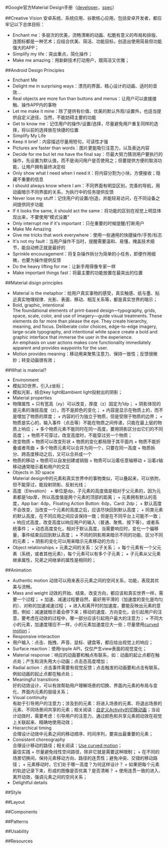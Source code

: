 #Google官方Material Design手册（[developer](http://developer.android.com/design/)，[spec](http://www.google.com/design/spec)）

##Creative Vision
安卓系统、系统应用、谷歌核心应用，包括安卓开发者，都应牢记以下总体目标：
+  Enchant me：多层次的优美，流畅清晰的动画、松脆有意义的布局和排版、连图标都是一种艺术；应结合优美、简洁、功能目标，创造出使用简易但功能强大的APP；
+  Simplify my life：突出重点，简化操作；
+  Make me amazing：用新鲜技术打动用户，既简洁又优雅；

##Android Design Principles
+  Enchant Me
  +  Delight me in surprising ways：漂亮的界面、精心设计的动画、适时的音效...
  +  Real objects are more fun than buttons and menus：让用户可以直接接触、操作APP内的事物
  +  Let me make it mine：除了提供有价值、优美的默认外观/设置外，也适当提供自定义途径，当然，不能妨碍主要的功能
  +  Get to know me：记住用户的操作/设置/选择，尽量避免用户重复同样的选择，将以前的选择放在快捷的位置
+  Simplify My Life
  +  Keep it brief：内容描述尽量用短句，可读性才强
  +  Pictures are faster than words：图片更能吸引注意力，以及表达内容
  +  Decide for me but let me have the final say：尽最大努力猜测用户要执行的操作，先设置为默认值，而不是询问用户是否使用之；但要提供方便的取消功能，让用户拥有最终决定权
  +  Only show what I need when I need it：将内容分割为小块，方便接收；隐藏不重要的信息
  +  I should always know where I am：不同界面有明显区别，完善的导航，用动画暗示不同界面的关系，为执行中的任务提供反馈
  +  Never lose my stuff：记住用户的设置/创造，并能轻易访问，在不同设备之间提供同步功能
  +  If it looks the same, it should act the same：将功能的区别在视觉上明显体现出来，不要使用“模式设置”
  +  Only interrupt me if it's important：只在重要的时候提醒/打断用户
+  Make Me Amazing
  +  Give me tricks that work everywhere：使用一些通用的快捷操作/手势/标志
  +  It's not my fault：当用户操作不当时，提醒需要温和、易懂，掩盖技术细节，能自动修正就是最好的
  +  Sprinkle encouragement：将复杂操作拆分为简单的小任务，即便作用细微，也要为操作提供反馈
  +  Do the heavy lifting for me：让新手用得像专家一样
  +  Make important things fast：将最主要的功能放置在最突出的位置
  
##Material disign principles
+  Material is the metaphor：给用户真实事物的感受，真实触感、纸与墨、贴近真实物理规律、光影、表面、移动、相互关系等，都是真实世界的暗示；
+  Bold, graphic, intentional  
    The foundational elements of print-based design—typography, grids, space, scale, color, and use of imagery—guide visual treatments. These elements do far more than please the eye. They create hierarchy, meaning, and focus. Deliberate color choices, edge-to-edge imagery, large-scale typography, and intentional white space create a bold and graphic interface that immerse the user in the experience.  
    An emphasis on user actions makes core functionality immediately apparent and provides waypoints for the user.
+  Motion provides meaning：移动用来聚焦注意力、保持一致性；反馈很微妙；转变动画很有效；

##What is material?
+  Environment
  +  模拟3D世界，引入z坐标；
  +  模拟光影，结合key light和ambient light投射出的阴影；
+  Material properties
  +  物理属性
    +  只有宽高（xy）可以改变，厚度（z）固定为1dp；
    +  阴影体现的是元素的海拔高度（z），而不是颜色的变化；
    +  内容是显示在物质上的，而不是增加了物质的厚度；
    +  内容的行为独立于物质，但是受限于物质的边界；
    +  物质是实心的，输入事件（点击等）不能在物质之间传递，只能在最上层的物质上响应；
    +  多个物质元素不能同时在同一高度，要用阴影区分出它们的不同高度；
    +  物质不可穿过，改变高度时，不能穿过另一个物质；
  +  改变物质
    +  物质可以改变形状
    +  物质的变化都局限于其平面内
    +  物质不能折叠或者弯曲
    +  多个物质元素可以合并为同一个，只要在同一高度
    +  物质拆分、跨高度移动之后，又可以合并成一个
  +  物质的移动
    +  物质可以自发创建或销毁
    +  物质可以沿着任意轴移动
    +  沿着z轴移动通常暗示着和用户的交互
+  Objects in 3D space  
Material design中的元素和真实世界中的事物类似，可以叠起来，可以依附，但不能穿过，能投射阴影、反射光线；
  +  高度（Elevation）
    +  单位是dp，子元素的高度值是相对于父元素的，因为元素都是1dp厚，所以高度值是两个元素的顶部的距离；
    +  元素拥有默认的高度，App bar: 4dp，Floating Action Button: 6dp，Card: 2dp；
    +  默认高度不会改变，当改变一个元素的高度之后，应该尽快回到默认高度；
    +  同类元素的默认高度，在不同应用之间应该保持一致；但是在不同平台上可能不一致；
    +  响应式高度，改变高度以响应用户的输入（普通、聚焦、按下等），或者系统事件；
    +  动态高度变化，相对于默认高度，当需要响应时，变化一个偏移量，事件结束后回到默认高度；
    +  不同的阴影用来暗示不同的功能、区分不同的元素；
    +  阴影的变化可以用来暗示元素移动的方向；
  +  Object relationships
    +  元素之间的关系：父子关系；
    +  每个元素有一个父元素（系统，或者其他元素），每个元素可以有多个子元素；
    +  子元素从父元素继承属性，兄弟之间继承的属性是相同的；

##Animation
+  Authentic motion
动效可以用来表示元素之间的空间关系，功能，表现其优美与流畅。
  +  Mass and weight
    动效的开始、结束、改变方向，都应该和真实世界一样，需要一个过程；
    +  加速、减速过程要自然，最好用平滑的（加速度的变化是均匀的）、对称的加速减速过程；
    +  进入和离开时的加速度，要能反映出元素的意图，例如：减速就暗示着会停下来；移动的速度、方向变化，会引起用户的注意，要考虑在动效的过程中，哪一部分应该引起用户最大的注意力；
    +  不同大小的元素，加速度理应不一样，小的元素加速度应大一些；尽量使用[curved motion](http://developer.android.com/training/material/animations.html#CurvedMotion)；
+  Responsive interaction
  +  用户输入：点击、拖拽、声音、鼠标、键盘等，都应给出视觉上的响应；
  +  Surface reaction：使用ripple API，仅仅产生view表面的视觉变化；
  +  Material response：响应的动画要和触点有联系，如：动画的起止点都在触点处；产生和消失用大小动画；点击态高度增加；
  +  Radial action：点击事件需要有视觉反馈；点击触发的动画要和点击有联系，例如动画的起止点都在触点处；
+  Meaningful transitions  
  好的动效设计，可以有效帮助用户理解场景的切换、界面内元素的布局与变化、界面内元素的层级关系；
  +  Visual continuity  
    有助于引导用户的注意力；涉及到的元素：将进入场景的元素、将退出场景的元素、不同场景间共享的元素；相关阅读：[自定义Activity的切换动画](http://developer.android.com/training/material/animations.html#Transitions)；当设计动效时，需要考虑：引导用户的注意力、通过颜色和共享元素把动效在视觉上关联起来、精确地使用动效；
  +  Hierarchical timing  
    合理设计动效中元素之间的移动顺序、时间序列，要突出最重要的元素；
  +  Consistent choreography  
    合理设计移动的路径；相关阅读：[Use curved motion](http://developer.android.com/training/material/animations.html#CurvedMotion)；    
    最佳实践
    +  尽量避免线性空间路径，除非它就是需要这种限制；
    +  在不同的场景切换间，保持元素移动方向、路径的连贯性；避免冲突、交错的移动路径；
    +  元素移动时，它们处于哪一高度？为何这样设计？
    +  如果把每个元素的轨迹记录下来，形成的图像是否优美？是否清晰？
    +  使用连贯一致的进入、离开动效，强调元素之间的空间关系；
+  Delightful details  

##Style

##Layout

##Components

##Patterns

##Usability

##Resources

